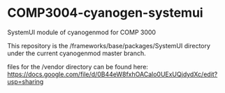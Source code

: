 COMP3004-cyanogen-systemui
==========================

SystemUI module of cyanogenmod for COMP 3000

This repository is the /frameworks/base/packages/SystemUI directory under the current cyanogenmod master branch.

files for the /vendor directory can be found here: https://docs.google.com/file/d/0B44eW8fxhOACalo0UExUQjdydXc/edit?usp=sharing
